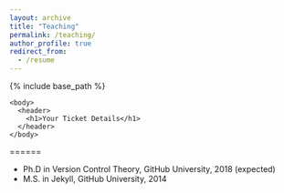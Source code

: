 ```yaml
---
layout: archive
title: "Teaching"
permalink: /teaching/
author_profile: true
redirect_from:
  - /resume
---
```


{% include base_path %}

    <body>
      <header>
        <h1>Your Ticket Details</h1>
      </header>  
    </body>
    
======
* Ph.D in Version Control Theory, GitHub University, 2018 (expected)
* M.S. in Jekyll, GitHub University, 2014
